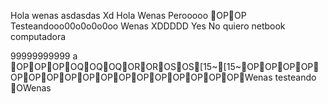 Hola
wenas
asdasdas
Xd
Hola
Wenas
Perooooo
OPOP
Testeandooo00o0o0o0oo
Wenas
XDDDDD
Yes
No quiero
netbook
computadora


99999999999
a
OPOPOPOQOQOQOROROSOS[15~[15~OPOPOPOPOPOPOPOPOPOPOPOPOPOPOPOPOPWenas testeando
OWenas
